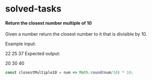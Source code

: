 # solved-tasks
#### Return the closest number multiple of 10
     
  Given a number return the closest number to it that is divisible by 10.
  
  Example input:
  
  22
  25
  37
  Expected output:
  
  20
  30
  40
   
   
   
```javascript
const closestMultiple10 = num => Math.round(num/10) * 10;

```
